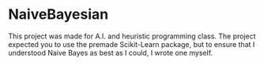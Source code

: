 # NaiveBayesian
This project was made for A.I. and heuristic programming class.
The project expected you to use the premade Scikit-Learn package, but to ensure
that I understood Naive Bayes as best as I could, I wrote one myself.
